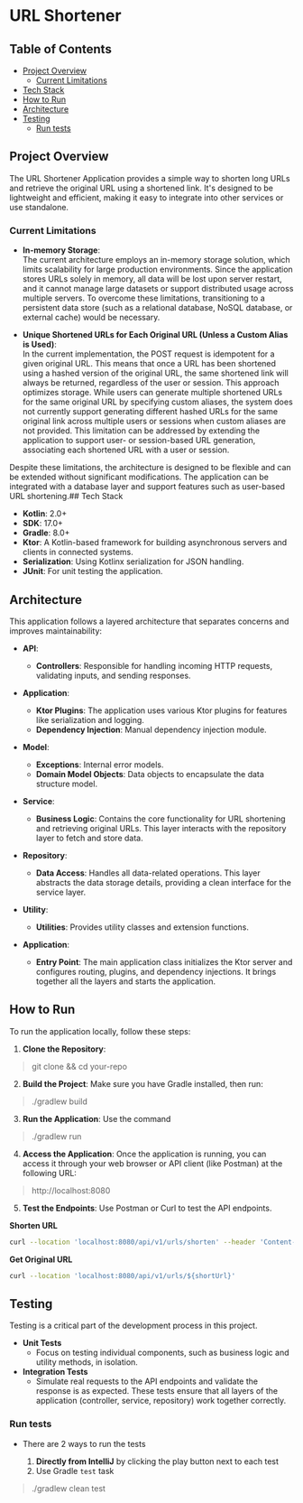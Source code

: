# URL Shortener

## Table of Contents

- [Project Overview](#project-overview)
    - [Current Limitations](#current-limitations)
- [Tech Stack](#tech-stack)
- [How to Run](#how-to-run)
- [Architecture](#architecture)
- [Testing](#testing)
    - [Run tests](#run-tests)

## Project Overview

The URL Shortener Application provides a simple way to shorten long URLs and retrieve the original URL using a shortened
link. It's designed to be lightweight and efficient, making it easy to integrate into other services or use standalone.

### Current Limitations

- **In-memory Storage**:  
  The current architecture employs an in-memory storage solution, which limits scalability for large production
  environments. Since the application stores URLs solely in memory, all data will be lost upon server restart, and it
  cannot manage large datasets or support distributed usage across multiple servers. To overcome these limitations,
  transitioning to a persistent data store (such as a relational database, NoSQL database, or external cache) would be
  necessary.

- **Unique Shortened URLs for Each Original URL (Unless a Custom Alias is Used)**:  
  In the current implementation, the POST request is idempotent for a given original URL. This means that once a URL has
  been shortened using a hashed version of the original URL, the same shortened link will always be returned, regardless
  of the user or session. This approach optimizes storage. While users can generate multiple shortened URLs for the same
  original URL by specifying custom aliases, the system does not currently support generating different hashed URLs for
  the same original link across multiple users or sessions when custom aliases are not provided. This limitation can be
  addressed by extending the application to support user- or session-based URL generation, associating each shortened
  URL with a user or session.

Despite these limitations, the architecture is designed to be flexible and can be extended without significant
modifications. The application can be integrated with a database layer and support features such as user-based URL
shortening.## Tech Stack

- **Kotlin**: 2.0+
- **SDK**: 17.0+
- **Gradle**: 8.0+
- **Ktor**: A Kotlin-based framework for building asynchronous servers and clients in connected systems.
- **Serialization**: Using Kotlinx serialization for JSON handling.
- **JUnit**: For unit testing the application.

## Architecture

This application follows a layered architecture that separates concerns and improves maintainability:

- **API**:
    - **Controllers**: Responsible for handling incoming HTTP requests, validating inputs, and sending responses.

- **Application**:
    - **Ktor Plugins**: The application uses various Ktor plugins for features like serialization and logging.
    - **Dependency Injection**: Manual dependency injection module.

- **Model**:
    - **Exceptions**: Internal error models.
    - **Domain Model Objects**: Data objects to encapsulate the data structure model.

- **Service**:
    - **Business Logic**: Contains the core functionality for URL shortening and retrieving original URLs. This layer
      interacts with the repository layer to fetch and store data.

- **Repository**:
    - **Data Access**: Handles all data-related operations. This layer abstracts the data storage details, providing a
      clean interface for the service layer.

- **Utility**:
    - **Utilities**: Provides utility classes and extension functions.

- **Application**:
    - **Entry Point**: The main application class initializes the Ktor server and configures routing, plugins, and
      dependency injections. It brings together all the layers and starts the application.

## How to Run

To run the application locally, follow these steps:

1. **Clone the Repository**:

> git clone <repository-url> && cd your-repo

2. **Build the Project**: Make sure you have Gradle installed, then run:

> ./gradlew build

3. **Run the Application**: Use the command

> ./gradlew run

4. **Access the Application**:
   Once the application is running, you can access it through your web browser or API client (like Postman) at the
   following URL:

> http://localhost:8080

5. **Test the Endpoints**: Use Postman or Curl to test the API endpoints.

**Shorten URL**

   ```bash
   curl --location 'localhost:8080/api/v1/urls/shorten' --header 'Content-Type: application/json' --data '{"longUrl": "${your_long_url}", "alias": "${your_alias}" }'
   ```

**Get Original URL**

   ```bash 
   curl --location 'localhost:8080/api/v1/urls/${shortUrl}'
   ```

## Testing

Testing is a critical part of the development process in this project.

* **Unit Tests**
    * Focus on testing individual components, such as business logic and utility methods, in isolation.
* **Integration Tests**
    * Simulate real requests to the API endpoints and validate the response is as expected. These
      tests ensure that all layers of the application (controller, service, repository) work together correctly.

### Run tests

* There are 2 ways to run the tests

    1. **Directly from IntelliJ** by clicking the play button next to each test
    2. Use Gradle `test` task

> ./gradlew clean test

